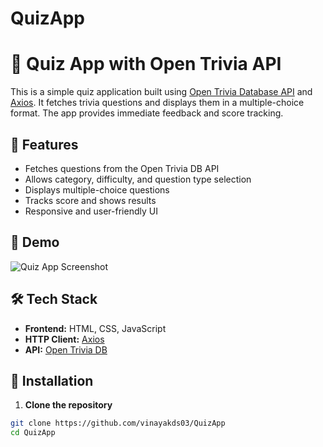 # QuizApp
# 🧠 Quiz App with Open Trivia API

This is a simple quiz application built using [Open Trivia Database API](https://opentdb.com/api_config.php) and [Axios](https://axios-http.com/). It fetches trivia questions and displays them in a multiple-choice format. The app provides immediate feedback and score tracking.

## 🚀 Features

- Fetches questions from the Open Trivia DB API
- Allows category, difficulty, and question type selection
- Displays multiple-choice questions
- Tracks score and shows results
- Responsive and user-friendly UI

## 📸 Demo

![Quiz App Screenshot](screenshot.png)

## 🛠️ Tech Stack

- **Frontend:** HTML, CSS, JavaScript
- **HTTP Client:** [Axios](https://github.com/axios/axios)
- **API:** [Open Trivia DB](https://opentdb.com/)

## 🔧 Installation

1. **Clone the repository**

```bash
git clone https://github.com/vinayakds03/QuizApp
cd QuizApp
